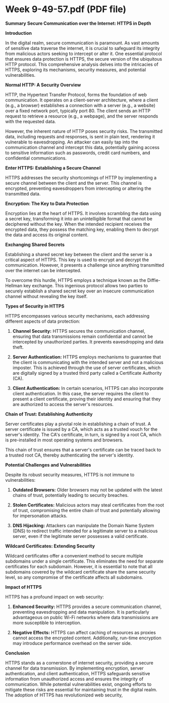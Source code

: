 # Week 9-49-57.pdf (PDF file)
**Summary**
**Secure Communication over the Internet: HTTPS in Depth**

**Introduction**

In the digital realm, secure communication is paramount. As vast amounts of sensitive data traverse the internet, it is crucial to safeguard its integrity from malicious actors seeking to intercept or alter it. One essential protocol that ensures data protection is HTTPS, the secure version of the ubiquitous HTTP protocol. This comprehensive analysis delves into the intricacies of HTTPS, exploring its mechanisms, security measures, and potential vulnerabilities.

**Normal HTTP: A Security Overview**

HTTP, the Hypertext Transfer Protocol, forms the foundation of web communication. It operates on a client-server architecture, where a client (e.g., a browser) establishes a connection with a server (e.g., a website) over a fixed network port, typically port 80. The client sends an HTTP request to retrieve a resource (e.g., a webpage), and the server responds with the requested data.

However, the inherent nature of HTTP poses security risks. The transmitted data, including requests and responses, is sent in plain text, rendering it vulnerable to eavesdropping. An attacker can easily tap into the communication channel and intercept this data, potentially gaining access to sensitive information such as passwords, credit card numbers, and confidential communications.

**Enter HTTPS: Establishing a Secure Channel**

HTTPS addresses the security shortcomings of HTTP by implementing a secure channel between the client and the server. This channel is encrypted, preventing eavesdroppers from intercepting or altering the transmitted data.

**Encryption: The Key to Data Protection**

Encryption lies at the heart of HTTPS. It involves scrambling the data using a secret key, transforming it into an unintelligible format that cannot be deciphered without the key. When the intended recipient receives the encrypted data, they possess the matching key, enabling them to decrypt the data and access its original content.

**Exchanging Shared Secrets**

Establishing a shared secret key between the client and the server is a critical aspect of HTTPS. This key is used to encrypt and decrypt the communication. However, it presents a challenge since anything transmitted over the internet can be intercepted.

To overcome this hurdle, HTTPS employs a technique known as the Diffie-Hellman key exchange. This ingenious protocol allows two parties to securely establish a shared secret key over an insecure communication channel without revealing the key itself.

**Types of Security in HTTPS**

HTTPS encompasses various security mechanisms, each addressing different aspects of data protection:

1. **Channel Security:** HTTPS secures the communication channel, ensuring that data transmissions remain confidential and cannot be intercepted by unauthorized parties. It prevents eavesdropping and data theft.

2. **Server Authentication:** HTTPS employs mechanisms to guarantee that the client is communicating with the intended server and not a malicious imposter. This is achieved through the use of server certificates, which are digitally signed by a trusted third party called a Certificate Authority (CA).

3. **Client Authentication:** In certain scenarios, HTTPS can also incorporate client authentication. In this case, the server requires the client to present a client certificate, proving their identity and ensuring that they are authorized to access the server's resources.

**Chain of Trust: Establishing Authenticity**

Server certificates play a pivotal role in establishing a chain of trust. A server certificate is issued by a CA, which acts as a trusted vouch for the server's identity. The CA's certificate, in turn, is signed by a root CA, which is pre-installed in most operating systems and browsers.

This chain of trust ensures that a server's certificate can be traced back to a trusted root CA, thereby authenticating the server's identity.

**Potential Challenges and Vulnerabilities**

Despite its robust security measures, HTTPS is not immune to vulnerabilities:

1. **Outdated Browsers:** Older browsers may not be updated with the latest chains of trust, potentially leading to security breaches.

2. **Stolen Certificates:** Malicious actors may steal certificates from the root of trust, compromising the entire chain of trust and potentially allowing for impersonation attacks.

3. **DNS Hijacking:** Attackers can manipulate the Domain Name System (DNS) to redirect traffic intended for a legitimate server to a malicious server, even if the legitimate server possesses a valid certificate.

**Wildcard Certificates: Extending Security**

Wildcard certificates offer a convenient method to secure multiple subdomains under a single certificate. This eliminates the need for separate certificates for each subdomain. However, it is essential to note that all subdomains covered by the wildcard certificate share the same security level, so any compromise of the certificate affects all subdomains.

**Impact of HTTPS**

HTTPS has a profound impact on web security:

1. **Enhanced Security:** HTTPS provides a secure communication channel, preventing eavesdropping and data manipulation. It is particularly advantageous on public Wi-Fi networks where data transmissions are more susceptible to interception.

2. **Negative Effects:** HTTPS can affect caching of resources as proxies cannot access the encrypted content. Additionally, run-time encryption may introduce performance overhead on the server side.

**Conclusion**

HTTPS stands as a cornerstone of internet security, providing a secure channel for data transmission. By implementing encryption, server authentication, and client authentication, HTTPS safeguards sensitive information from unauthorized access and ensures the integrity of communication. While potential vulnerabilities exist, ongoing efforts to mitigate these risks are essential for maintaining trust in the digital realm. The adoption of HTTPS has revolutionized web security,
